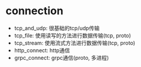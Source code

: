 # connection

- tcp_and_udp: 很基础的tcp/udp传输
- tcp_file: 使用读写的方法进行数据传输(tcp, proto)
- tcp_stream: 使用流式方法进行数据传输(tcp, proto)
- http_connect: http通信
- grpc_connect: grpc通信(proto, 多进程)